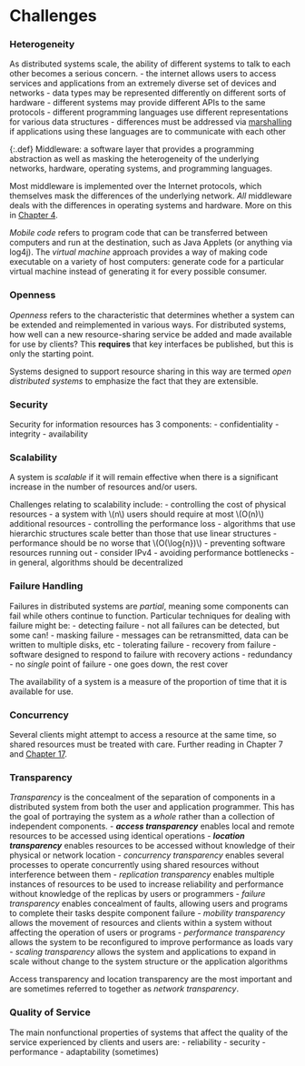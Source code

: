 # Challenges

### Heterogeneity
As distributed systems scale, the ability of different systems to talk
to each other becomes a serious concern.
    - the internet allows users to access services and applications from an
extremely diverse set of devices and networks
    - data types may be represented differently on different sorts of
    hardware
    - different systems may provide different APIs to the same protocols
    - different programming languages use different representations for
    various data structures
    - differences must be addressed via [marshalling](../chapter-4/marshalling.md)
       if applications using these languages are to communicate with each other

{:.def}
Middleware: a software layer that provides a programming abstraction as
well as masking the heterogeneity of the underlying networks, hardware,
operating systems, and programming languages.

Most middleware is implemented over the Internet protocols, which
themselves mask the differences of the underlying network. *All*
middleware deals with the differences in operating systems and hardware.
More on this in [Chapter 4](../chapter-4/index.md).

*Mobile code* refers to program code that can be transferred between
computers and run at the destination, such as Java Applets (or anything
via log4j). The *virtual machine* approach provides a way of making code
executable on a variety of host computers: generate code for a
particular virtual machine instead of generating it for every possible
consumer.

### Openness
*Openness* refers to the characteristic that determines whether a system
can be extended and reimplemented in various ways. For distributed
systems, how well can a new resource-sharing service be added and made
available for use by clients? This **requires** that key interfaces be published, but this is only the
starting point.

Systems designed to support resource sharing in this way are termed *open distributed systems*
to emphasize the fact that they are extensible.
### Security
Security for information resources has 3 components:
    - confidentiality
    - integrity
    - availability
### Scalability
A system is *scalable* if it will remain effective when there is a
significant increase in the number of resources and/or users.

Challenges relating to scalability include:
    - controlling the cost of physical resources
        - a system with \\(n\\) users should require at most \\(O(n)\\)
        additional resources
    - controlling the performance loss
        - algorithms that use hierarchic structures scale better than
        those that use linear structures
        - performance should be no worse that \\(O(\log{n})\\)
    - preventing software resources running out
        - consider IPv4
    - avoiding performance bottlenecks
        - in general, algorithms should be decentralized
### Failure Handling
Failures in distributed systems are *partial*, meaning some components
can fail while others continue to function. Particular techniques for
dealing with failure might be:
    - detecting failure
        - not all failures can be detected, but some can!
    - masking failure
        - messages can be retransmitted, data can be written to multiple
        disks, etc
    - tolerating failure
    - recovery from failure
        - software designed to respond to failure with recovery actions
    - redundancy
        - no *single* point of failure - one goes down, the rest cover

The availability of a system is a measure of the proportion of time that
it is available for use.
### Concurrency
Several clients might attempt to access a resource at the same time, so
shared resources must be treated with care. Further reading in
Chapter 7 and [Chapter 17](../chapter-17/index.md).
### Transparency
*Transparency* is the concealment of the separation of components in a
distributed system from both the user and application programmer. This
has the goal of portraying the system as a *whole* rather than a
collection of independent components.
    - ***access transparency*** enables local and remote resources to be
    accessed using identical operations
    - ***location transparency*** enables resources to be accessed without
    knowledge of their physical or network location 
    - *concurrency transparency* enables several processes to operate
    concurrently using shared resources without interference between
    them
    - *replication transparency* enables multiple instances of resources
    to be used to increase reliability and performance without knowledge
    of the replicas by users or programmers
    - *failure transparency* enables concealment of faults, allowing
    users and programs to complete their tasks despite component failure
    - *mobility transparency* allows the movement of resources and
    clients within a system without affecting the operation of users or
    programs
    - *performance transparency* allows the system to be reconfigured to
    improve performance as loads vary
    - *scaling transparency* allows the system and applications to
    expand in scale without change to the system structure or the
    application algorithms

Access transparency and location transparency are the most important and
are sometimes referred to together as *network transparency*.
### Quality of Service
The main nonfunctional properties of systems that affect the quality of
the service experienced by clients and users are:
    - reliability
    - security
    - performance
    - adaptability (sometimes)
